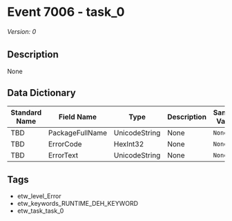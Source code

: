 # Event 7006 - task_0
###### Version: 0

## Description
None

## Data Dictionary
|Standard Name|Field Name|Type|Description|Sample Value|
|---|---|---|---|---|
|TBD|PackageFullName|UnicodeString|None|`None`|
|TBD|ErrorCode|HexInt32|None|`None`|
|TBD|ErrorText|UnicodeString|None|`None`|

## Tags
* etw_level_Error
* etw_keywords_RUNTIME_DEH_KEYWORD
* etw_task_task_0